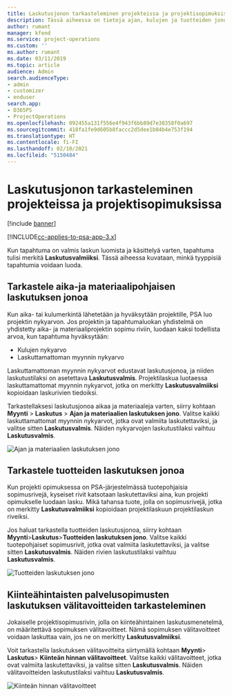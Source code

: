 ```yaml
---
title: Laskutusjonon tarkasteleminen projekteissa ja projektisopimuksissa
description: Tässä aiheessa on tietoja ajan, kulujen ja tuotteiden jonojen tarkastelusta sekä siitä, miten ne voidaan merkitä laskutusvalmiiksi.
author: rumant
manager: kfend
ms.service: project-operations
ms.custom: ''
ms.author: rumant
ms.date: 03/11/2019
ms.topic: article
audience: Admin
search.audienceType:
- admin
- customizer
- enduser
search.app:
- D365PS
- ProjectOperations
ms.openlocfilehash: 092455a131f556e4f943f6bb89d7e38358f0a697
ms.sourcegitcommit: 418fa1fe9d605b8faccc2d5dee1b04b4e753f194
ms.translationtype: HT
ms.contentlocale: fi-FI
ms.lasthandoff: 02/10/2021
ms.locfileid: "5150484"
---
```

# <a name="review-the-invoicing-backlog-on-projects-and-project-contracts"></a>Laskutusjonon tarkasteleminen projekteissa ja projektisopimuksissa

[!include [banner](../includes/psa-now-project-operations.md)]

[!INCLUDE[cc-applies-to-psa-app-3.x](../includes/cc-applies-to-psa-app-3x.md)]

Kun tapahtuma on valmis laskun luomista ja käsittelyä varten, tapahtuma tulisi merkitä **Laskutusvalmiiksi**. Tässä aiheessa kuvataan, minkä tyyppisiä tapahtumia voidaan luoda.

## <a name="review-the-time-and-material-billing-backlog"></a>Tarkastele aika-ja materiaalipohjaisen laskutuksen jonoa

Kun aika- tai kulumerkintä lähetetään ja hyväksytään projektille, PSA luo projektin nykyarvon. Jos projektin ja tapahtumaluokan yhdistelmä on yhdistetty aika- ja materiaaliprojektin sopimu riviin, luodaan kaksi todellista arvoa, kun tapahtuma hyväksytään:

- Kulujen nykyarvo 
- Laskuttamattoman myynnin nykyarvo

Laskuttamattoman myynnin nykyarvot edustavat laskutusjonoa, ja niiden laskutustilaksi on asetettava **Laskutusvalmis**. Projektilaskua luotaessa laskuttamattomat myynnin nykyarvot, jotka on merkitty **Laskutusvalmiiksi** kopioidaan laskurivien tiedoiksi.

Tarkastellaksesi laskutusjonoa aikaa ja materiaaleja varten, siirry kohtaan **Myynti** \> **Laskutus** \> **Ajan ja materiaalien laskutuksen jono**. Valitse kaikki laskuttamattomat myynnin nykyarvot, jotka ovat valmiita laskutettaviksi, ja valitse sitten **Laskutusvalmis**. Näiden nykyarvojen laskutustilaksi vaihtuu **Laskutusvalmis**.

![Ajan ja materiaalien laskutuksen jono](media/TMBacklog.png)

## <a name="review-the-product-billing-backlog"></a>Tarkastele tuotteiden laskutuksen jonoa

Kun projekti opimuksessa on PSA-järjestelmässä tuotepohjaisia sopimusrivejä, kyseiset rivit katsotaan laskutettaviksi aina, kun projekti opimukselle luodaan lasku. Mikä tahansa tuote, jolla on sopimusrivejä, jotka on merkitty **Laskutusvalmiiksi** kopioidaan projektilaskuun projektilaskun riveiksi.

Jos haluat tarkastella tuotteiden laskutusjonoa, siirry kohtaan **Myynti**\>**Laskutus**\>**Tuotteiden laskutuksen jono**. Valitse kaikki tuotepohjaiset sopimusrivit, jotka ovat valmiita laskutettaviksi, ja valitse sitten **Laskutusvalmis**. Näiden rivien laskutustilaksi vaihtuu **Laskutusvalmis**.

![Tuotteiden laskutuksen jono](media/ProductBacklog.png)

## <a name="review-billing-milestones-on-fixed-price-contracts"></a>Kiinteähintaisten palvelusopimusten laskutuksen välitavoitteiden tarkasteleminen

Jokaiselle projektisopimusrivin, jolla on kiinteähintainen laskutusmenetelmä, on määritettävä sopimuksen välitavoitteet. Nämä sopimuksen välitavoitteet voidaan laskuttaa vain, jos ne on merkitty **Laskutusvalmiiksi**. 

Voit tarkastella laskutuksen välitavoitteita siirtymällä kohtaan **Myynti**\> **Laskutus**\> **Kiinteän hinnan välitavoitteet**. Valitse kaikki välitavoitteet, jotka ovat valmiita laskutettaviksi, ja valitse sitten **Laskutusvalmis**. Näiden välitavoitteiden laskutustilaksi vaihtuu **Laskutusvalmis**.

![Kiinteän hinnan välitavoitteet](media/FPBacklog.png)
